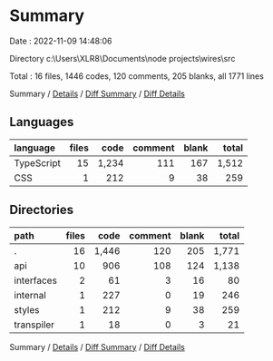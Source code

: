# Summary

Date : 2022-11-09 14:48:06

Directory c:\\Users\\XLR8\\Documents\\node projects\\wires\\src

Total : 16 files,  1446 codes, 120 comments, 205 blanks, all 1771 lines

Summary / [Details](details.md) / [Diff Summary](diff.md) / [Diff Details](diff-details.md)

## Languages
| language | files | code | comment | blank | total |
| :--- | ---: | ---: | ---: | ---: | ---: |
| TypeScript | 15 | 1,234 | 111 | 167 | 1,512 |
| CSS | 1 | 212 | 9 | 38 | 259 |

## Directories
| path | files | code | comment | blank | total |
| :--- | ---: | ---: | ---: | ---: | ---: |
| . | 16 | 1,446 | 120 | 205 | 1,771 |
| api | 10 | 906 | 108 | 124 | 1,138 |
| interfaces | 2 | 61 | 3 | 16 | 80 |
| internal | 1 | 227 | 0 | 19 | 246 |
| styles | 1 | 212 | 9 | 38 | 259 |
| transpiler | 1 | 18 | 0 | 3 | 21 |

Summary / [Details](details.md) / [Diff Summary](diff.md) / [Diff Details](diff-details.md)
